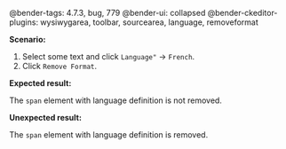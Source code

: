 @bender-tags: 4.7.3, bug, 779
@bender-ui: collapsed
@bender-ckeditor-plugins: wysiwygarea, toolbar, sourcearea, language, removeformat

**Scenario:**

1. Select some text and click `Language"` → `French`.
2. Click `Remove Format`.

**Expected result:**

The `span` element with language definition is not removed.

**Unexpected result:**

The `span` element with language definition is removed.
